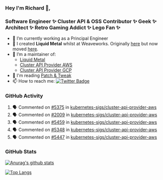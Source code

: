 ### Hey I'm Richard 👋, 

<h3 align="left">Software Engineer ✨ Cluster API & OSS Contributor ✨ Geek ✨ Architect ✨ Retro Gaming Addict ✨ Lego Fan ✨</h3>

- 🔭 I’m currently working as a Principal Engineer
- 📯 I created **Liquid Metal** whilst at Weaveworks. Originally [here](https://github.com/weaveworks-liquidmetal) but now moved [here](https://github.com/liquidmetal-dev).
- 👯 I’m a maintainer of:
  -  [Liquid Metal](https://github.com/liquidmetal-dev)
  -  [Cluster API Provider AWS](https://github.com/kubernetes-sigs/cluster-api-provider-aws)
  -  [Cluster API Provider GCP](https://github.com/kubernetes-sigs/cluster-api-provider-gcp)
- 💬 I'm reading [Patch & Tweak](https://bjooks.com/products/patch-tweak-exploring-modular-synthesis)
- 📫 How to reach me: [![Twitter Badge](https://img.shields.io/badge/-@fruit_case-00acee?style=flat&logo=Twitter&logoColor=white)](https://twitter.com/intent/follow?screen_name=fruit_case "Follow on Twitter")

### GitHub Activity 

<!--START_SECTION:activity-->
1. 🗣 Commented on [#5375](https://github.com/kubernetes-sigs/cluster-api-provider-aws/pull/5375#issuecomment-2794371108) in [kubernetes-sigs/cluster-api-provider-aws](https://github.com/kubernetes-sigs/cluster-api-provider-aws)
2. 🗣 Commented on [#2009](https://github.com/kubernetes-sigs/cluster-api-provider-aws/issues/2009#issuecomment-2792366654) in [kubernetes-sigs/cluster-api-provider-aws](https://github.com/kubernetes-sigs/cluster-api-provider-aws)
3. 🗣 Commented on [#5459](https://github.com/kubernetes-sigs/cluster-api-provider-aws/pull/5459#issuecomment-2786384252) in [kubernetes-sigs/cluster-api-provider-aws](https://github.com/kubernetes-sigs/cluster-api-provider-aws)
4. 🗣 Commented on [#5348](https://github.com/kubernetes-sigs/cluster-api-provider-aws/pull/5348#issuecomment-2786149566) in [kubernetes-sigs/cluster-api-provider-aws](https://github.com/kubernetes-sigs/cluster-api-provider-aws)
5. 🗣 Commented on [#5447](https://github.com/kubernetes-sigs/cluster-api-provider-aws/pull/5447#issuecomment-2786076395) in [kubernetes-sigs/cluster-api-provider-aws](https://github.com/kubernetes-sigs/cluster-api-provider-aws)
<!--END_SECTION:activity-->

### GitHub Stats

[![Anurag's github stats](https://github-readme-stats.vercel.app/api?username=richardcase&count_private=true&show_icons=true)](https://github.com/anuraghazra/github-readme-stats)

[![Top Langs](https://github-readme-stats.vercel.app/api/top-langs/?username=richardcase&hide=html&layout=compact)](https://github.com/anuraghazra/github-readme-stats)
